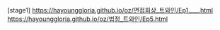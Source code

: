 [stage1]
https://hayounggloria.github.io/oz/면접회상_트와인/Ep1.___.html
https://hayounggloria.github.io/oz/법정_트와인/Ep5.html
